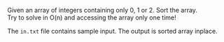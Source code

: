 Given an array of integers containing only 0, 1 or 2. Sort the array.
<br>Try to solve in O(n) and accessing the array only one time!

The `in.txt` file contains sample input. The output is sorted array inplace.